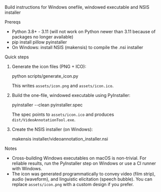 Build instructions for Windows onefile, windowed executable and NSIS installer

Prereqs
- Python 3.8+ - 3.11 (will not work on Python newer than 3.11 because of packages no longer available)
- pip install pillow pyinstaller
- On Windows: install NSIS (makensis) to compile the .nsi installer

Quick steps

1. Generate the icon files (PNG + ICO):

   python scripts/generate_icon.py

   This writes `assets/icon.png` and `assets/icon.ico`.

2. Build the one-file, windowed executable using PyInstaller:

   pyinstaller --clean pyinstaller.spec

   The spec points to `assets/icon.ico` and produces `dist/VideoAnnotationTool.exe`.

3. Create the NSIS installer (on Windows):

   makensis installer/videoannotation_installer.nsi

Notes
- Cross-building Windows executables on macOS is non-trivial. For reliable results, run the PyInstaller step on Windows or use a CI runner with Windows.
- The icon was generated programmatically to convey video (film strip), audio (waveform), and linguistic elicitation (speech bubble). You can replace `assets/icon.png` with a custom design if you prefer.
